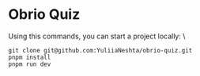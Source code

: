 # Obrio Quiz

Using this commands, you can start a project locally: \

`git clone git@github.com:YuliiaNeshta/obrio-quiz.git` \
`pnpm install` \
`pnpm run dev`
